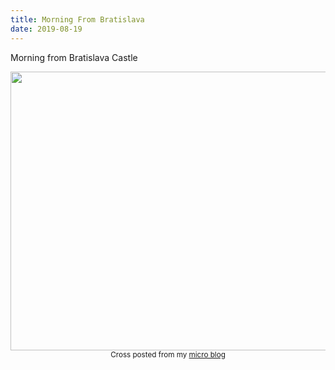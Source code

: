 ```yaml
---
title: Morning From Bratislava
date: 2019-08-19
---
```


<p>Morning from Bratislava Castle</p>
<img src="https://JoshNicholas.micro.blog/uploads/2019/43d0573b0f.jpg" width="600" height="446" alt="" />
<br>
<center><small>Cross posted from my <a href='http://micro.blog/joshnicholas'>micro blog</a></small></center>
<br>
